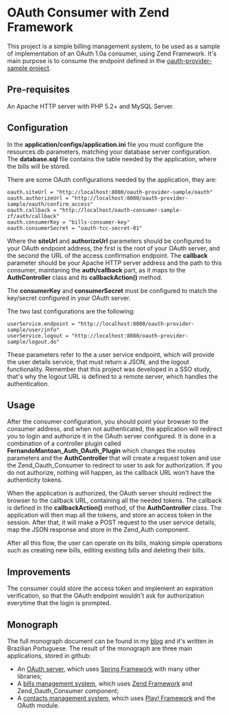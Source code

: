 # OAuth Consumer with Zend Framework
This project is a simple billing management system, to be used as a sample of implementation of an OAuth 1.0a consumer, using Zend Framework. It's main purpose is to consume the endpoint defined in the [oauth-provider-sample project](https://github.com/fernandomantoan/oauth-provider-sample).

## Pre-requisites
An Apache HTTP server with PHP 5.2+ and MySQL Server.

## Configuration
In the **application/configs/application.ini** file you must configure the resources.db parameters, matching your database server configuration. The **database.sql** file contains the table needed by the application, where the bills will be stored.

There are some OAuth configurations needed by the application, they are:

	oauth.siteUrl = "http://localhost:8080/oauth-provider-sample/oauth"
	oauth.authorizeUrl = "http://localhost:8080/oauth-provider-sample/oauth/confirm_access"
	oauth.callback = "http://localhost/oauth-consumer-sample-zf/auth/callback"
	oauth.consumerKey = "bills-consumer-key"
	oauth.consumerSecret = "oauth-tcc-secret-01"

Where the **siteUrl** and **authorizeUrl** parameters should be configured to your OAuth endpoint address, the first is the root of your OAuth server, and the second the URL of the access confirmation endpoint. The **callback** parameter should be your Apache HTTP server address and the path to this consumer, maintaning the **auth/callback** part, as it maps to the **AuthController** class and its **callbackAction()** method.

The **consumerKey** and **consumerSecret** must be configured to match the key/secret configured in your OAuth server.

The two last configurations are the following:

	userService.endpoint = "http://localhost:8080/oauth-provider-sample/user/info"
	userService.logout = "http://localhost:8080/oauth-provider-sample/logout.do"

These parameters refer to the a user service endpoint, which will provide the user details service, that must return a JSON, and the logout functionality. Remember that this project was developed in a SSO study, that's why the logout URL is defined to a remote server, which handles the authentication.

## Usage

After the consumer configuration, you should point your browser to the consumer address, and when not authenticated, the application will redirect you to login and authorize it in the OAuth server configured. It is done in a combination of a controller plugin called **FernandoMantoan_Auth_OAuth_Plugin** which changes the routes parameters and the **AuthController** that will create a request token and use the Zend_Oauth_Consumer to redirect to user to ask for authorization. If you do not authorize, nothing will happen, as the callback URL won't have the authenticity tokens.

When the application is authorized, the OAuth server should redirect the browser to the callback URL, containing all the needed tokens. The callback is defined in the **callbackAction()** method, of the **AuthController** class. The application will then map all the tokens, and store an access token in the session. After that, it will make a POST request to the user service details, map the JSON response and store in the Zend_Auth component.

After all this flow, the user can operate on its bills, making simple operations such as creating new bills, editing existing bills and deleting their bills.

## Improvements

The consumer could store the access token and implement an expiration verification, so that the OAuth endpoint wouldn't ask for authorization everytime that the login is prompted.

## Monograph

The full monograph document can be found in my [blog](http://fernandomantoan.com/monografia-2/estudo-de-caso-de-uma-estrutura-de-autenticacao-unica-utilizando-o-protocolo-oauth/) and it's written in Brazilian Portuguese. The result of the monograph are three main applications, stored in github:

* An [OAuth server](https://github.com/fernandomantoan/oauth-provider-sample), which uses [Spring Framework](http://www.springsource.org) with many other libraries;
* A [bills management system](https://github.com/fernandomantoan/oauth-consumer-sample-zf), which uses [Zend Framework](http://framework.zend.com) and Zend_Oauth_Consumer component;
* A [contacts management system](https://github.com/fernandomantoan/oauth-consumer-sample-play), which uses [Play! Framework](http://www.playframework.org) and the OAuth module.